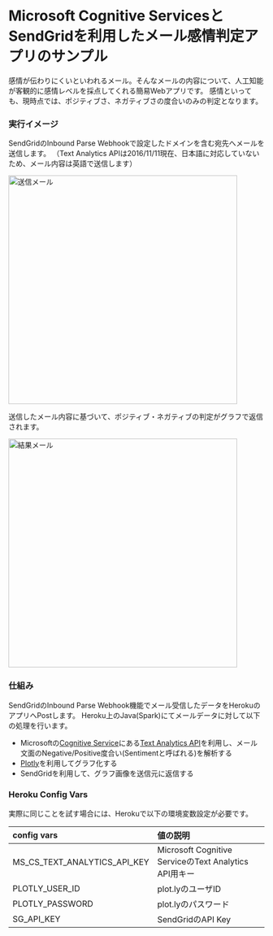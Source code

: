 # Microsoft Cognitive ServicesとSendGridを利用したメール感情判定アプリのサンプル

感情が伝わりにくいといわれるメール。そんなメールの内容について、人工知能が客観的に感情レベルを採点してくれる簡易Webアプリです。
感情といっても、現時点では、ポジティブさ、ネガティブさの度合いのみの判定となります。

### 実行イメージ

SendGridのInbound Parse Webhookで設定したドメインを含む宛先へメールを送信します。
（Text Analytics APIは2016/11/11現在、日本語に対応していないため、メール内容は英語で送信します）

<img src="https://sendgrid.kke.co.jp/blog/wp/wp-content/uploads/2016/11/Blog2.jpg" alt="送信メール" title="送信メール" width="450px">

送信したメール内容に基づいて、ポジティブ・ネガティブの判定がグラフで返信されます。

<img src="https://sendgrid.kke.co.jp/blog/wp/wp-content/uploads/2016/11/Blog3.jpg" alt="結果メール" title="結果メール" width="450px">

### 仕組み

SendGridのInbound Parse Webhook機能でメール受信したデータをHerokuのアプリへPostします。
Heroku上のJava(Spark)にてメールデータに対して以下の処理を行います。
- Microsoftの[Cognitive Service](https://www.microsoft.com/cognitive-services/en-us/apis)にある[Text Analytics API](https://www.microsoft.com/cognitive-services/en-us/text-analytics-api)を利用し、メール文面のNegative/Positive度合い(Sentimentと呼ばれる)を解析する
- [Plotly](https://plot.ly/)を利用してグラフ化する
- SendGridを利用して、グラフ画像を送信元に返信する


### Heroku Config Vars
実際に同じことを試す場合には、Herokuで以下の環境変数設定が必要です。

| config vars | 値の説明 |
|:-----------|:------------|
| MS_CS_TEXT_ANALYTICS_API_KEY | Microsoft Cognitive ServiceのText Analytics API用キー|
| PLOTLY_USER_ID| plot.lyのユーザID|
| PLOTLY_PASSWORD| plot.lyのパスワード|
| SG_API_KEY| SendGridのAPI Key|
